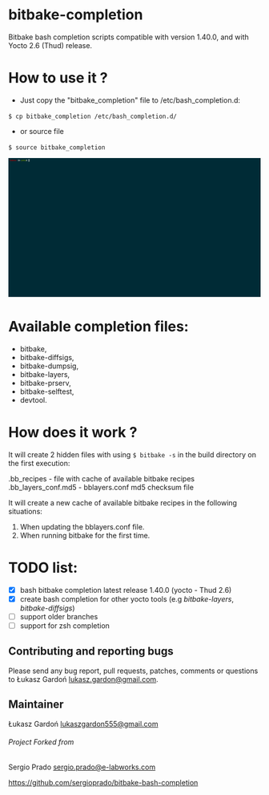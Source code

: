# bitbake-completion

Bitbake bash completion scripts compatible with version 1.40.0,
and with Yocto 2.6 (Thud) release.

# How to use it ?

- Just copy the "bitbake_completion" file to /etc/bash_completion.d:

`
$ cp bitbake_completion /etc/bash_completion.d/
`

- or source file

`
$ source bitbake_completion
`

![Gif](.bitbake_completion.gif)

# Available completion files:
- bitbake,
- bitbake-diffsigs,
- bitbake-dumpsig,
- bitbake-layers,
- bitbake-prserv,
- bitbake-selftest,
- devtool.

# How does it work ?

It will create 2 hidden files with using `$ bitbake -s` in the build directory
on the first execution:
 
.bb_recipes - file with cache of available bitbake recipes
.bb_layers_conf.md5 - bblayers.conf md5 checksum file

It will create a new cache of available bitbake recipes in the 
following situations:

1. When updating the bblayers.conf file.
2. When running bitbake <TAB> for the first time.

# TODO list:
- [x] bash bitbake completion latest release 1.40.0 (yocto - Thud 2.6)
- [x] create bash completion for other yocto tools (e.g *bitbake-layers*, *bitbake-diffsigs*)
- [ ] support older branches
- [ ] support for zsh completion

## Contributing and reporting bugs

Please send any bug report, pull requests, patches, comments or questions 
to Łukasz Gardoń <lukasz.gardon@gmail.com>.


## Maintainer
Łukasz Gardoń <lukaszgardon555@gmail.com>


###### Project Forked from
Sergio Prado <sergio.prado@e-labworks.com>

https://github.com/sergioprado/bitbake-bash-completion
